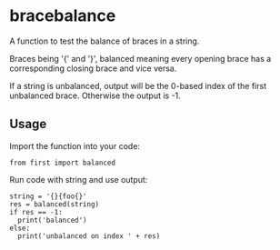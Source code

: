 bracebalance
============

A function to test the balance of braces in a string.

Braces being '{' and '}', balanced meaning every opening brace has a corresponding closing brace and vice versa.

If a string is unbalanced, output will be the 0-based index of the first unbalanced brace. Otherwise the output is -1.

## Usage

Import the function into your code:

`from first import balanced`

Run code with string and use output:

```
string = '{}{foo{}'
res = balanced(string)
if res == -1:
  print('balanced')
else:
  print('unbalanced on index ' + res)
```
